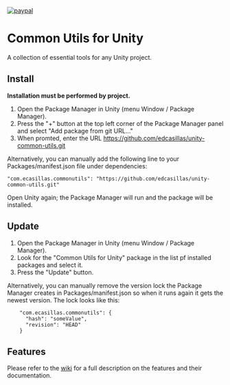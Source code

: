 [![paypal](https://www.paypalobjects.com/en_US/i/btn/btn_donateCC_LG.gif)](https://www.paypal.com/cgi-bin/webscr?cmd=_donations&business=U7ZWQ2WHFEWH4)

# Common Utils for Unity
A collection of essential tools for any Unity project.

## Install ##

**Installation must be performed by project.**

1. Open the Package Manager in Unity (menu Window / Package Manager).
2. Press the "+" button at the top left corner of the Package Manager panel and select "Add package from git URL..."
3. When promted, enter the URL https://github.com/edcasillas/unity-common-utils.git

Alternatively, you can manually add the following line to your Packages/manifest.json file under dependencies:

    "com.ecasillas.commonutils": "https://github.com/edcasillas/unity-common-utils.git"

Open Unity again; the Package Manager will run and the package will be installed.

## Update ##

1. Open the Package Manager in Unity (menu Window / Package Manager).
2. Look for the "Common Utils for Unity" package in the list pf installed packages and select it.
3. Press the "Update" button.

Alternatively, you can manually remove the version lock the Package Manager creates in Packages/manifest.json so when it runs again it gets the newest version. The lock looks like this:

```
    "com.ecasillas.commonutils": {
      "hash": "someValue",
      "revision": "HEAD"
    }
```
## Features ##
Please refer to the [wiki](https://github.com/edcasillas/unity-common-utils/wiki) for a full description on the features and their documentation.
